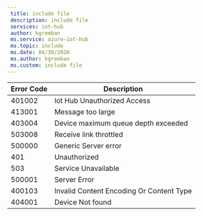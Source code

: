 ```yaml
---
 title: include file
 description: include file
 services: iot-hub
 author: kgremban
 ms.service: azure-iot-hub
 ms.topic: include
 ms.date: 04/30/2020
 ms.author: kgremban
 ms.custom: include file
---
```


<!-- Error codes output by the diagnostic logs (2.2.1.1.5)-->


|Error Code|Description|
|----------|-----------|
|401002| Iot Hub Unauthorized Access|
|413001| Message too large|
|403004| Device maximum queue depth exceeded|
|503008| Receive link throttled|
|500000| Generic Server error|
|401|Unauthorized|
|503|Service Unavailable|
|500001|Server Error|
|400103| Invalid Content Encoding Or Content Type|
|404001| Device Not found|